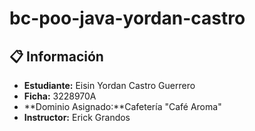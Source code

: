 # bc-poo-java-yordan-castro
## 📋 Información
- **Estudiante:** Eisin Yordan Castro Guerrero
- **Ficha:** 3228970A
- **Dominio Asignado:**Cafetería "Café Aroma"
- **Instructor:** Erick Grandos

